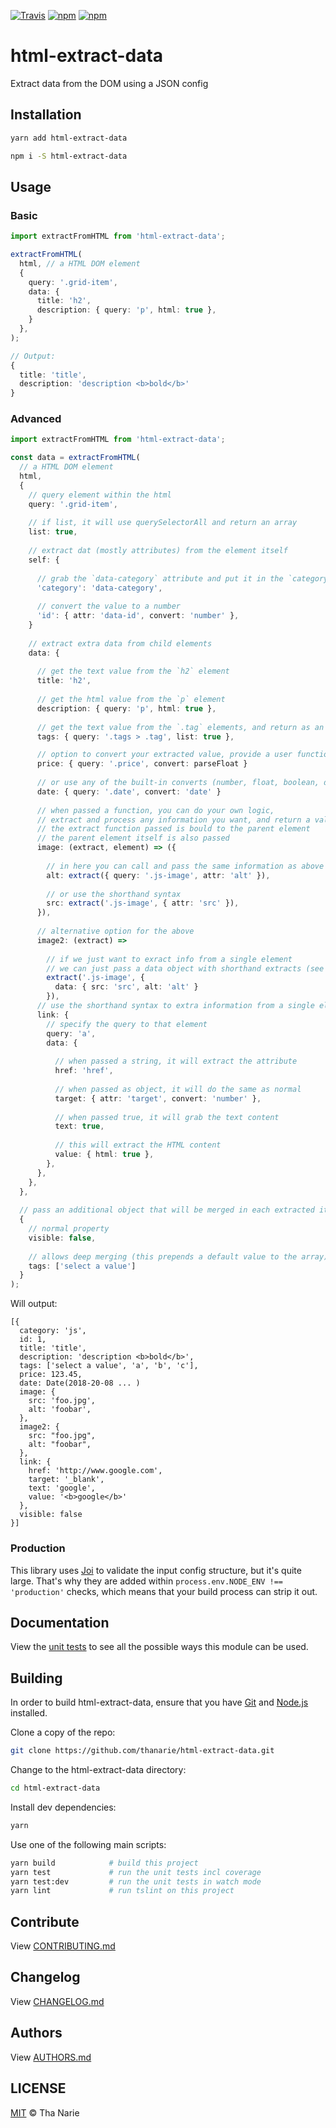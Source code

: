 [![Travis](https://img.shields.io/travis/thanarie/html-extract-data.svg?maxAge=2592000)](https://travis-ci.org/thanarie/html-extract-data)
[![npm](https://img.shields.io/npm/v/html-extract-data.svg?maxAge=2592000)](https://www.npmjs.com/package/html-extract-data)
[![npm](https://img.shields.io/npm/dm/html-extract-data.svg?maxAge=2592000)](https://www.npmjs.com/package/html-extract-data)

# html-extract-data

Extract data from the DOM using a JSON config


## Installation

```sh
yarn add html-extract-data
```

```sh
npm i -S html-extract-data
```

## Usage

### Basic
```ts
import extractFromHTML from 'html-extract-data';

extractFromHTML(
  html, // a HTML DOM element
  {
    query: '.grid-item',
    data: {
      title: 'h2',
      description: { query: 'p', html: true },
    }
  },
);

// Output:
{
  title: 'title',
  description: 'description <b>bold</b>'
}
```

### Advanced
```ts
import extractFromHTML from 'html-extract-data';

const data = extractFromHTML(
  // a HTML DOM element
  html,
  {
    // query element within the html
    query: '.grid-item',
    
    // if list, it will use querySelectorAll and return an array
    list: true,
    
    // extract dat (mostly attributes) from the element itself
    self: {
    
      // grab the `data-category` attribute and put it in the `category` field
      'category': 'data-category',
      
      // convert the value to a number
      'id': { attr: 'data-id', convert: 'number' },
    }
    
    // extract extra data from child elements
    data: {
    
      // get the text value from the `h2` element
      title: 'h2',
      
      // get the html value from the `p` element
      description: { query: 'p', html: true },
      
      // get the text value from the `.tag` elements, and return as an array
      tags: { query: '.tags > .tag', list: true },

      // option to convert your extracted value, provide a user function      
      price: { query: '.price', convert: parseFloat }
      
      // or use any of the built-in converts (number, float, boolean, date)
      date: { query: '.date', convert: 'date' }
      
      // when passed a function, you can do your own logic,
      // extract and process any information you want, and return a value
      // the extract function passed is bould to the parent element
      // the parent element itself is also passed
      image: (extract, element) => ({
      
        // in here you can call and pass the same information as above
        alt: extract({ query: '.js-image', attr: 'alt' }),
        
        // or use the shorthand syntax
        src: extract('.js-image', { attr: 'src' }),
      }),
      
      // alternative option for the above
      image2: (extract) =>
      
        // if we just want to exract info from a single element
        // we can just pass a data object with shorthand extracts (see below)
        extract('.js-image', {
          data: { src: 'src', alt: 'alt' }
        }),
      // use the shorthand syntax to extra information from a single element
      link: {
        // specify the query to that element
        query: 'a',
        data: {
        
          // when passed a string, it will extract the attribute
          href: 'href',
          
          // when passed as object, it will do the same as normal
          target: { attr: 'target', convert: 'number' },
          
          // when passed true, it will grab the text content
          text: true,
          
          // this will extract the HTML content
          value: { html: true },
        },
      },
    },
  },
  
  // pass an additional object that will be merged in each extracted item
  {
    // normal property
    visible: false,
    
    // allows deep merging (this prepends a default value to the array)
    tags: ['select a value']
  }
);
```

Will output:
```
[{
  category: 'js',
  id: 1,
  title: 'title',
  description: 'description <b>bold</b>',
  tags: ['select a value', 'a', 'b', 'c'],
  price: 123.45,
  date: Date(2018-20-08 ... )
  image: {
    src: 'foo.jpg',
    alt: 'foobar',
  },
  image2: {
    src: "foo.jpg",
    alt: "foobar",
  },
  link: {
    href: 'http://www.google.com',
    target: '_blank',
    text: 'google',
    value: '<b>google</b>'
  },
  visible: false
}]
```

### Production

This library uses [Joi](https://github.com/hapijs/joi) to validate the input config structure, but it's quite large.
That's why they are added within `process.env.NODE_ENV !== 'production'` checks, which means
that your build process can strip it out.

## Documentation

View the [unit tests](./test) to see all the possible ways this module can be used.


## Building

In order to build html-extract-data, ensure that you have [Git](http://git-scm.com/downloads)
and [Node.js](http://nodejs.org/) installed.

Clone a copy of the repo:
```sh
git clone https://github.com/thanarie/html-extract-data.git
```

Change to the html-extract-data directory:
```sh
cd html-extract-data
```

Install dev dependencies:
```sh
yarn
```

Use one of the following main scripts:
```sh
yarn build            # build this project
yarn test             # run the unit tests incl coverage
yarn test:dev         # run the unit tests in watch mode
yarn lint             # run tslint on this project
```

## Contribute

View [CONTRIBUTING.md](./CONTRIBUTING.md)


## Changelog

View [CHANGELOG.md](./CHANGELOG.md)


## Authors

View [AUTHORS.md](./AUTHORS.md)


## LICENSE

[MIT](./LICENSE) © Tha Narie
